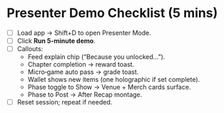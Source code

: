 # Presenter Demo Checklist (5 mins)

- [ ] Load app → Shift+D to open Presenter Mode.
- [ ] Click **Run 5‑minute demo**.
- [ ] Callouts:
  - Feed explain chip (“Because you unlocked…”).
  - Chapter completion → reward toast.
  - Micro‑game auto pass → grade toast.
  - Wallet shows new items (one holographic if set complete).
  - Phase toggle to Show → Venue + Merch cards surface.
  - Phase to Post → After Recap montage.
- [ ] Reset session; repeat if needed.
